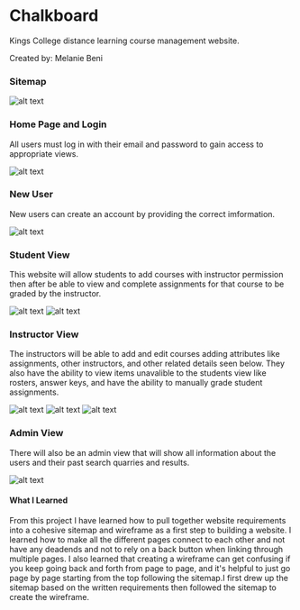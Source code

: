 # Chalkboard
Kings College distance learning course management website.

Created by: Melanie Beni

### Sitemap
![alt text](ReadMeImages/Sitemap.jpg)

### Home Page and Login
All users must log in with their email and password to gain access to appropriate views.

![alt text](ReadMeImages/HomeLogin.jpg)

### New User
New users can create an account by providing the correct imformation.

![alt text](ReadMeImages/SignUp.jpg)

### Student View
This website will allow students to add courses with instructor permission then after be able to view and complete assignments for that course to be graded by the instructor.

![alt text](ReadMeImages/Student1.jpg)
![alt text](ReadMeImages/Student2.jpg)

### Instructor View

The instructors will be able to add and edit courses adding attributes like assignments, other instructors, and other related details seen below. They also have the ability to view items unavalible to the students view like rosters, answer keys, and have the ability to manually grade student assignments.  

![alt text](ReadMeImages/Instructor1.jpg)
![alt text](ReadMeImages/Instructor2.jpg)
![alt text](ReadMeImages/Instructor3.jpg)

### Admin View

There will also be an admin view that will show all information about the users and their past search quarries and results.

![alt text](ReadMeImages/Admin.jpg)

#### What I Learned

From this project I have learned how to pull together website requirements into a cohesive sitemap and wireframe as a first step to building a website. I learned how to make all the different pages connect to each other and not have any deadends and not to rely on a back button when linking through multiple pages. I also learned that creating a wireframe can get confusing if you keep going back and forth from page to page, and it's helpful to just go page by page starting from the top following the sitemap.I first drew up the sitemap based on the written requirements then followed the sitemap to create the wireframe. 
